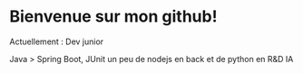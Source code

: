 # Bienvenue sur mon github!

Actuellement : Dev junior

Java > Spring Boot, JUnit
un peu de nodejs en back et de python en R&D IA 

